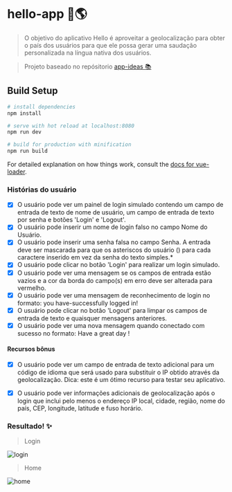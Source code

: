 # hello-app 🤖🌎

> O objetivo do aplicativo Hello é aproveitar a geolocalização para obter o país dos usuários para que ele possa gerar uma saudação personalizada na língua nativa dos usuários.

> Projeto baseado no repósitorio [app-ideas 📚](https://github.com/florinpop17/app-ideas/blob/master/Projects/1-Beginner/Hello-App.md)

## Build Setup

``` bash
# install dependencies
npm install

# serve with hot reload at localhost:8080
npm run dev

# build for production with minification
npm run build
```

For detailed explanation on how things work, consult the [docs for vue-loader](http://vuejs.github.io/vue-loader).



### Histórias do usuário
- [x] O usuário pode ver um painel de login simulado contendo um campo de entrada de texto de nome de usuário, um campo de entrada de texto por senha e botões 'Login' e 'Logout'.
- [x] O usuário pode inserir um nome de login falso no campo Nome do Usuário.
- [x] O usuário pode inserir uma senha falsa no campo Senha. A entrada deve ser mascarada para que os asteriscos do usuário () para cada caractere inserido em vez da senha do texto simples.*
- [x] O usuário pode clicar no botão 'Login' para realizar um login simulado.
- [x] O usuário pode ver uma mensagem se os campos de entrada estão vazios e a cor da borda do campo(s) em erro deve ser alterada para vermelho.
- [x] O usuário pode ver uma mensagem de reconhecimento de login no formato: <hello-in-native-language> <user-name> you have-successfully logged in!
- [x] O usuário pode clicar no botão 'Logout' para limpar os campos de entrada de texto e quaisquer mensagens anteriores.
- [x] O usuário pode ver uma nova mensagem quando conectado com sucesso no formato: Have a great day <user-name>!
#### Recursos bônus
 - [x] O usuário pode ver um campo de entrada de texto adicional para um código de idioma que será usado para substituir o IP obtido através da geolocalização. Dica: este é um ótimo recurso para testar seu aplicativo.
 - [x] O usuário pode ver informações adicionais de geolocalização após o login que inclui pelo menos o endereço IP local, cidade, região, nome do país, CEP, longitude, latitude e fuso horário.


### Resultado! ✨

> Login 

![login]()

> Home

![home]()